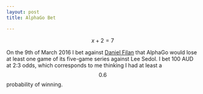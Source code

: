```yaml
---
layout: post
title: AlphaGo Bet

---
```

$$x+2=7$$

On the 9th of March 2016 I bet against [Daniel Filan](http://danielfilan.com/) that AlphaGo would lose at least one game of its five-game series against Lee Sedol. I bet 100 AUD at 2:3 odds, which corresponds to me thinking I had at least a $$0.6$$ probability of winning.